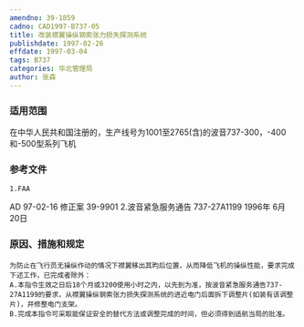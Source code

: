 ```yaml
---
amendno: 39-1859
cadno: CAD1997-B737-05
title: 改装襟翼操纵钢索张力损失探测系统
publishdate: 1997-02-26
effdate: 1997-03-04
tags: B737
categories: 华北管理局
author: 张森
---
```


### 适用范围 
在中华人民共和国注册的，生产线号为1001至2765(含)的波音737-300，-400和-500型系列飞机

<!--more-->
### 参考文件
    1.FAA 
AD 97-02-16 修正案 39-9901
    2.波音紧急服务通告 737-27A1199  1996年 6月 20日

### 原因、措施和规定 
    为防止在飞行员无操纵作动的情况下襟翼移出其昀后位置，从而降低飞机的操纵性能，要求完成下述工作，已完成者除外： 
    A.本指令生效之日后18个月或3200使用小时之内，以先到为准，按波音紧急服务通告737-27A1199的要求，从襟翼操纵钢索张力损失探测系统的进近电门后面拆下调整片(如装有该调整片)，并修整电门支架。 
    B.完成本指令可采取能保证安全的替代方法或调整完成的时间，但必须得到适航当局的批准。

